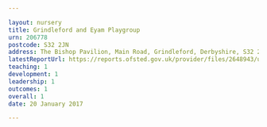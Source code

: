 ```yaml
---

layout: nursery
title: Grindleford and Eyam Playgroup
urn: 206778
postcode: S32 2JN
address: The Bishop Pavilion, Main Road, Grindleford, Derbyshire, S32 2JN
latestReportUrl: https://reports.ofsted.gov.uk/provider/files/2648943/urn/206778.pdf
teaching: 1
development: 1
leadership: 1
outcomes: 1
overall: 1
date: 20 January 2017

---
```


